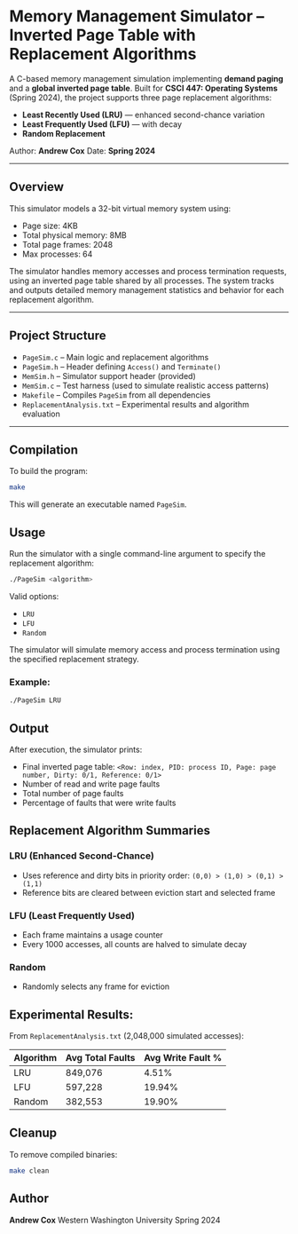# Memory Management Simulator – Inverted Page Table with Replacement Algorithms

A C-based memory management simulation implementing **demand paging** and a **global inverted page table**. Built for **CSCI 447: Operating Systems** (Spring 2024), the project supports three page replacement algorithms:

- **Least Recently Used (LRU)** — enhanced second-chance variation
- **Least Frequently Used (LFU)** — with decay
- **Random Replacement**

Author: **Andrew Cox**
Date: **Spring 2024**

---

## Overview

This simulator models a 32-bit virtual memory system using:
- Page size: 4KB
- Total physical memory: 8MB
- Total page frames: 2048
- Max processes: 64

The simulator handles memory accesses and process termination requests, using an inverted page table shared by all processes. The system tracks and outputs detailed memory management statistics and behavior for each replacement algorithm.

---

## Project Structure

- `PageSim.c` – Main logic and replacement algorithms
- `PageSim.h` – Header defining `Access()` and `Terminate()`
- `MemSim.h` – Simulator support header (provided)
- `MemSim.c` – Test harness (used to simulate realistic access patterns)
- `Makefile` – Compiles `PageSim` from all dependencies
- `ReplacementAnalysis.txt` – Experimental results and algorithm evaluation

---

## Compilation

To build the program:

```bash
make
```

This will generate an executable named `PageSim`.

## Usage

Run the simulator with a single command-line argument to specify the replacement algorithm:

```bash
./PageSim <algorithm>
```

Valid options:

- `LRU`
- `LFU`
- `Random`

The simulator will simulate memory access and process termination using the specified replacement strategy.

### Example:

```bash
./PageSim LRU
```

## Output

After execution, the simulator prints:

- Final inverted page table:
`<Row: index, PID: process ID, Page: page number, Dirty: 0/1, Reference: 0/1>`
- Number of read and write page faults
- Total number of page faults
- Percentage of faults that were write faults

## Replacement Algorithm Summaries

### LRU (Enhanced Second-Chance)

- Uses reference and dirty bits in priority order:
`(0,0) > (1,0) > (0,1) > (1,1)`
- Reference bits are cleared between eviction start and selected frame

### LFU (Least Frequently Used)

- Each frame maintains a usage counter
- Every 1000 accesses, all counts are halved to simulate decay

### Random

- Randomly selects any frame for eviction

## Experimental Results:

From `ReplacementAnalysis.txt` (2,048,000 simulated accesses):

| Algorithm | Avg Total Faults | Avg Write Fault % |
| --------- | ---------------- | ----------------- |
| LRU       | 849,076          | 4.51%             |
| LFU       | 597,228          | 19.94%            |
| Random    | 382,553          | 19.90%            |

## Cleanup

To remove compiled binaries:
```bash
make clean
```

## Author

**Andrew Cox**
Western Washington University
Spring 2024
